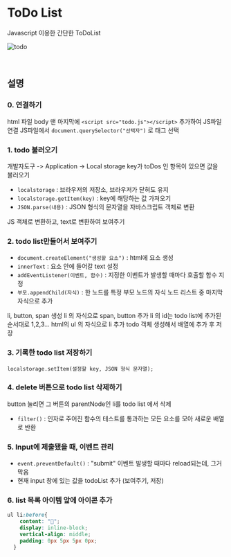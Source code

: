 # ToDo List
Javascript 이용한 간단한 ToDoList <br>

![todo](https://user-images.githubusercontent.com/72585287/116176696-8a53cc00-a74d-11eb-86a1-19fdb1edd0e0.png)

<br>

## 설명
### 0. 연결하기
html 파일 body 맨 마지막에 
`<script src="todo.js"></script>` 추가하여 JS파일 연결
JS파일에서 `document.querySelector("선택자")` 로 태그 선택

### 1. todo 불러오기
개발자도구 -> Application -> Local storage
key가 toDos 인 항목이 있으면 값을 불러오기

- `localstorage` : 브라우저의 저장소, 브라우저가 닫혀도 유지
- `localstorage.getItem(key)` : key에 해당하는 값 가져오기
- `JSON.parse(내용)` : JSON 형식의 문자열을 자바스크립트 객체로 변환

JS 객체로 변환하고, text로 변환하여 보여주기

### 2. todo list만들어서 보여주기
- `document.createElement("생성할 요소")` : html에 요소 생성
- `innerText` : 요소 안에 들어갈 text  설정
- `addEventListener(이벤트, 함수)` : 지정한 이벤트가 발생할 때마다 호출할 함수 지정
- `부모.appendChild(자식)` : 한 노드를 특정 부모 노드의 자식 노드 리스트 중 마지막 자식으로 추가

li, button, span 생성
li 의 자식으로 span, button 추가
li 의 id는 todo list에 추가된 순서대로 1,2,3...
html의 ul 의 자식으로 li  추가
todo 객체 생성해서 배열에 추가 후 저장

### 3. 기록한 todo list 저장하기
`localstorage.setItem(설정할 key, JSON 형식 문자열);`

### 4. delete 버튼으로 todo list 삭제하기
button 눌리면 그 버튼의 parentNode인 li를  todo list 에서 삭제

- `filter()` : 인자로 주어진 함수의 테스트를 통과하는 모든 요소를 모아 새로운 배열로 반환

### 5. Input에 제출됐을 때, 이벤트 관리
- `event.preventDefault()` : "submit" 이벤트 발생할 때마다  reload되는데, 그거 막음 
- 현재 input 창에 있는 값을 todoList 추가 (보여주기, 저장)


### 6. list 목록 아이템 앞에 아이콘 추가
```css
ul li:before{
    content: "💎";
    display: inline-block;
    vertical-align: middle;
    padding: 0px 5px 5px 0px;
  }
```

